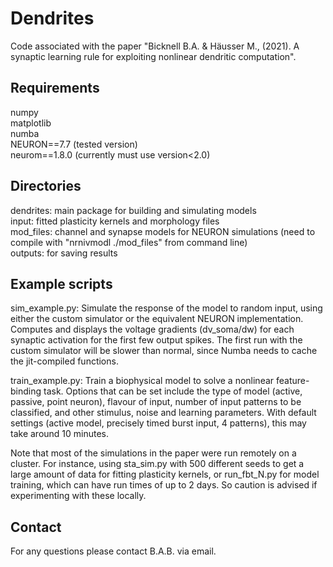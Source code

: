 # Dendrites

Code associated with the paper "Bicknell B.A. & Häusser M., (2021). A synaptic learning rule for exploiting nonlinear dendritic computation".

Requirements
-----------------
numpy\
matplotlib\
numba\
NEURON==7.7 (tested version)\
neurom==1.8.0 (currently must use version<2.0)	

Directories
-----------
dendrites: main package for building and simulating models\
input: fitted plasticity kernels and morphology files\
mod_files: channel and synapse models for NEURON simulations (need to compile with "nrnivmodl ./mod_files" from command line)\
outputs: for saving results

Example scripts
---------------
sim_example.py: Simulate the response of the model to random input, using either the custom simulator or the equivalent NEURON implementation. Computes and displays the voltage gradients (dv_soma/dw) for each synaptic activation for the first few output spikes. The first run with the custom simulator will be slower than normal, since Numba needs to cache the jit-compiled functions.

train_example.py: Train a biophysical model to solve a nonlinear feature-binding task. Options that can be set include the type of model (active, passive, point neuron), flavour of input, number of input patterns to be classified, and other stimulus, noise and learning parameters. With default settings (active model, precisely timed burst input, 4 patterns), this may take around 10 minutes.

Note that most of the simulations in the paper were run remotely on a cluster. For instance, using sta_sim.py with 500 different seeds to get a large amount of data for fitting plasticity kernels, or run_fbt_N.py for model training, which can have run times of up to 2 days. So caution is advised if experimenting with these locally.

Contact
-------
For any questions please contact B.A.B. via email.
